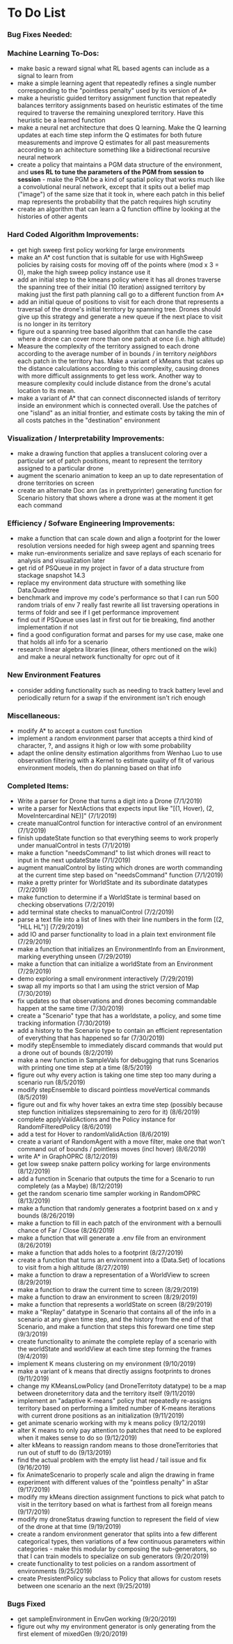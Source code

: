 # To Do List

### Bug Fixes Needed:

### Machine Learning To-Dos:
* make basic a reward signal what RL based agents can include as a signal to learn from
* make a simple learning agent that repeatedly refines a single number corresponding to the "pointless penalty" used by its version of A*
* make a heuristic guided territory assignment function that repeatedly balances territory assignments based on heuristic estimates of the time required to traverse the remaining unexplored territory. Have this heuristic be a learned function
* make a neural net architecture that does Q learning. Make the Q learning updates at each time step inform the Q estimates for both future measurements and improve Q estimates for all past measurements according to an achitecture something like a bidirectional recursive neural network
* create a policy that maintains a PGM data structure of the environment, and **uses RL to tune the parameters of the PGM from session to session** - make the PGM be a kind of spatial policy that works much like a convolutional neural network, except that it spits out a belief map ("image") of the same size that it took in, where each patch in this belief map represents the probability that the patch requires high scrutiny
* create an algorithm that can learn a Q function offline by looking at the histories of other agents

### Hard Coded Algorithm Improvements:
* get high sweep first policy working for large environments
* make an A* cost function that is suitable for use with HighSweep policies by raising costs for moving off of the points where (mod x 3 = 0), make the high sweep policy instance use it
* add an initial step to the kmeans policy where it has all drones traverse the spanning tree of their initial (10 iteration) assigned territory by making just the first path planning call go to a different function from A*
* add an initial queue of positions to visit for each drone that represents a traversal of the drone's initial territory by spanning tree. Drones should give up this strategy and generate a new queue if the next place to visit is no longer in its territory
* figure out a spanning tree based algorithm that can handle the case where a drone can cover more than one patch at once (i.e. high altitude)
* Measure the complexity of the territory assigned to each drone according to the average number of in bounds / in territory *neighbors* each patch in the territory has. Make a variant of kMeans that scales up the distance calculations according to this complexity, causing drones with more difficult assignments to get less work. Another way to measure complexity could include distance from the drone's acutal location to its mean.
* make a variant of A* that can connect disconnected islands of territory inside an environment which is connected overall. Use the patches of one "island" as an initial frontier, and estimate costs by taking the min of all costs patches in the "destination" environment

### Visualization / Interpretability Improvements:
* make a drawing function that applies a translucent coloring over a particular set of patch positions, meant to represent the territory assigned to a particular drone
* augment the scenario animation to keep an up to date representation of drone territories on screen
* create an alternate Doc ann (as in prettyprinter) generating function for Scenario history that shows where a drone was at the moment it get each command

### Efficiency / Sofware Engineering Improvements:
* make a function that can scale down and align a footprint for the lower resolution versions needed for high sweep agent and spanning trees
* make run-environments serialize and save replays of each scenario for analysis and visualization later
* get rid of PSQueue in my project in favor of a data structure from stackage snapshot 14.3
* replace my environment data structure with something like Data.Quadtree
* benchmark and improve my code's performance so that I can run 500 random trials of env 7 really fast
rewrite all list traversing operations in terms of foldr and see if I get performance improvement
* find out if PSQueue uses last in first out for tie breaking, find another implementation if not
* find a good configuration format and parses for my use case, make one that holds all info for a scenario
* research linear algebra libraries (linear, others mentioned on the wiki) and make a neural network functionalty for oprc out of it

### New Environment Features
* consider adding functionality such as needing to track battery level and periodically return for a swap if the environment isn't rich enough

### Miscellaneous:
* modify A* to accept a custom cost function
* implement a random environment parser that accepts a third kind of character, ?, and assigns it high or low with some probability
* adapt the online density estimation algorithms from Wenhao Luo to use observation filtering with a Kernel to estimate quality of fit of various environment models, then do planning based on that info

### Completed Items:
* Write a parser for Drone that turns a digit into a Drone (7/1/2019)
* write a parser for NextActions that expects input like "[(1, Hover), (2, MoveIntercardinal NE)]" (7/1/2019)
* create manualControl function for interactive control of an environment (7/1/2019)
* finish updateState function so that everything seems to work properly under manualControl in tests (7/1/2019)
* make a function "needsCommand" to list which drones will react to input in the next updateState (7/1/2019)
* augment manualControl by listing which drones are worth commanding at the current time step based on "needsCommand" function (7/1/2019)
* make a pretty printer for WorldState and its subordinate datatypes (7/2/2019)
* make function to determine if a WorldState is terminal based on checking observations (7/2/2019)
* add terminal state checks to manualControl (7/2/2019)
* parse a text file into a list of lines with their line numbers in the form \[(2, "HLL  HL")\] (7/29/2019)
* add IO and parser functionality to load in a plain text environment file (7/29/2019)
* make a function that initializes an EnvironmentInfo from an Environment, marking everything unseen (7/29/2019)
* make a function that can initialize a worldState from an Environment (7/29/2019)
* demo exploring a small environment interactively (7/29/2019)
* swap all my imports so that I am using the strict version of Map (7/30/2019)
* fix updates so that observations and drones becoming commandable happen at the same time (7/30/2019)
* create a "Scenario" type that has a worldstate, a policy, and some time tracking information (7/30/2019)
* add a history to the Scenario type to contain an efficient representation of everything that has happened so far (7/30/2019)
* modify stepEnsemble to immediately discard commands that would put a drone out of bounds (8/2/2019)
* make a new function in SampleVals for debugging that runs Scenarios with printing one time step at a time (8/5/2019)
* figure out why every action is taking one time step too many during a scenario run (8/5/2019)
* modify stepEnsemble to discard pointless moveVertical commands (8/5/2019)
* figure out and fix why hover takes an extra time step (possibly because step function initializes stepsremaining to zero for it) (8/6/2019)
* complete applyValidActions and the Policy instance for RandomFilteredPolicy (8/6/2019)
* add a test for Hover to randomValidAction (8/6/2019)
* create a variant of RandomAgent with a move filter, make one that won't command out of bounds / pointless moves (incl hover) (8/6/2019)
* write A* in GraphOPRC (8/12/2019)
* get low sweep snake pattern policy working for large environments (8/12/2019)
* add a function in Scenario that outputs the time for a Scenario to run completely (as a Maybe) (8/12/2019)
* get the random scenario time sampler working in RandomOPRC (8/13/2019)
* make a function that randomly generates a footprint based on x and y bounds (8/26/2019)
* make a function to fill in each patch of the environment with a bernoulli chance of Far / Close (8/26/2019)
* make a function that will generate a .env file from an environment (8/26/2019)
* make a function that adds holes to a footprint (8/27/2019)
* create a function that turns an environment into a (Data.Set) of locations to visit from a high altitude (8/27/2019)
* make a function to draw a representation of a WorldView to screen (8/29/2019)
* make a function to draw the current time to screen (8/29/2019)
* make a function to draw an environment to screen (8/29/2019)
* make a function that represents a worldState on screen (8/29/2019)
* make a "Replay" datatype in Scenario that contains all of the info in a scenario at any given time step, and the history from the end of that
Scenario, and make a function that steps this foreward one time step (9/3/2019)
* create functionality to animate the complete replay of a scenario with the worldState and worldView at each time step forming the frames (9/4/2019)
* implement K means clustering on my environment (9/10/2019)
* make a variant of k means that directly assigns footprints to drones (9/11/2019)
* change my KMeansLowPolicy (and DroneTerritoty datatype) to be a map between droneterritory data and the territory itself (9/11/2019)
* implement an "adaptive K-means" policy that repeatedly re-assigns territory based on performing a limited number of K-means iterations with current drone positions as an initialization (9/11/2019)
* get animate scenario working with my k means policy (9/12/2019)
* alter K means to only pay attention to patches that need to be explored when it makes sense to do so (9/12/2019)
* alter kMeans to reassign random means to those droneTerritories that run out of stuff to do (9/13/2019)
* find the actual problem with the empty list head / tail issue and fix (9/16/2019)
* fix AnimateScenario to properly scale and align the drawing in frame
* experiment with different values of the "pointless penalty" in aStar (9/17/2019)
* modify my kMeans direction assignment functions to pick what patch to visit in the territory based on what is farthest from all foreign means (9/17/2019)
* modify my droneStatus drawing function to represent the field of view of the drone at that time (9/19/2019)
* create a random environment generator that splits into a few different categorical types, then variations of a few continuous parameters within categories - make this modular by composing the sub-generators, so that I can train models to specialize on sub generators (9/20/2019)
* create functionality to test policies on a random assortment of environments (9/25/2019)
* create PresistentPolicy subclass to Policy that allows for custom resets between one scenario an the next (9/25/2019)

### Bugs Fixed
* get sampleEnvironment in EnvGen working (9/20/2019)
* figure out why my environment generator is only generating from the first element of mixedGen (9/20/2019)